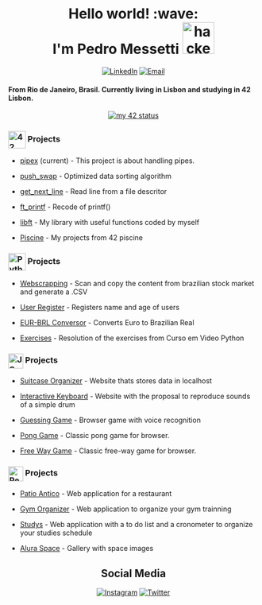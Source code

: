<h1 align="center"> 
	Hello world! :wave: 
	<br>
	I'm Pedro Messetti 
	<img src="https://cdn3.emoji.gg/emojis/4297-pepe-hacker.gif" width="64px" height="64px" alt="hacker frog">
</h1>
<div align="center" >

[![LinkedIn](https://img.shields.io/badge/LinkedIn-Profile-blue?style=for-the-badge&logo=linkedin)](https://www.linkedin.com/in/pedro-messetti/)
[![Email](https://img.shields.io/badge/Email-Me-red?style=for-the-badge&logo=gmail)](mailto:pedromessetti@gmail.com)

</div>
<h4>
	From Rio de Janeiro, Brasil. Currently living in Lisbon and studying in 42 Lisbon.
</h4>

<div align="center">
<a href="https://github.com/JaeSeoKim/badge42"><img src="https://badge42.vercel.app/api/v2/clhhhh8jv003008mf383nxx4t/stats?cursusId=21&coalitionId=110" alt="my 42 status" /></a>
</div>

<h3 >
   <img src="https://profile.intra.42.fr/assets/42_logo-7dfc9110a5319a308863b96bda33cea995046d1731cebb735e41b16255106c12.svg" alt="42 Logo" width="35px" align="center"> Projects
</h3>

- <a href="https://github.com/pedromessetti/pipex">pipex</a> (current) - This project is about handling pipes.

- <a href="https://github.com/pedromessetti/push_swap">push_swap</a> - Optimized data sorting algorithm

- <a href="https://github.com/pedromessetti/get_next_line">get_next_line</a> - Read line from a file descritor

- <a href="https://github.com/pedromessetti/ft_printf">ft_printf</a> - Recode of printf()

- <a href="https://github.com/pedromessetti/libft">libft</a> - My library with useful functions coded by myself

- <a href="https://github.com/pedromessetti/piscine">Piscine</a> - My projects from 42 piscine

<h3>
   <img src="https://upload.wikimedia.org/wikipedia/commons/thumb/c/c3/Python-logo-notext.svg/1869px-Python-logo-notext.svg.png" alt="Python Logo" width="35px" align="center"> Projects
</h3>

- <a href="https://github.com/pedromessetti/webscrapping">Webscrapping</a> - Scan and copy the content from brazilian stock market and generate a .CSV

- <a href="https://github.com/pedromessetti/cadastro-simples">User Register</a> - Registers name and age of users

- <a href="https://github.com/pedromessetti/eur-brl-conversor">EUR-BRL Conversor</a> - Converts Euro to Brazilian Real

- <a href="https://github.com/pedromessetti/aulas-curso-em-video-python">Exercises</a> - Resolution of the exercises from Curso em Video Python

<h3>
  <img src="https://cdn.iconscout.com/icon/free/png-256/free-javascript-2752148-2284965.png?f=webp" alt="JS Logo" width="30px" align="center"> Projects
</h3>

- <a href="https://pedromessetti.github.io/mala-de-viagem/">Suitcase Organizer</a> - Website thats stores data in localhost

- <a href="https://pedromessetti.github.io/interactive-keyboard/">Interactive Keyboard</a> - Website with the proposal to reproduce sounds of a simple drum

- <a href="https://jogo-da-adivinhacao.vercel.app/">Guessing Game</a> - Browser game with voice recognition

- <a href="https://pedromessetti.github.io/pong-game/">Pong Game</a> - Classic pong game for browser.

- <a href="https://pedromessetti.github.io/free-way-game/">Free Way Game</a> - Classic free-way game for browser.

<h3>
   <img src="https://upload.wikimedia.org/wikipedia/commons/thumb/a/a7/React-icon.svg/2300px-React-icon.svg.png" alt="React Logo" width="30px" align="center"> Projects
</h3>

- <a href="https://patio-antico.vercel.app">Patio Antico</a> - Web application for a restaurant

- <a href="https://treino-react.vercel.app/">Gym Organizer</a> - Web application to organize your gym trainning

- <a href="https://estudos-do-dia.vercel.app/">Studys</a> - Web application with a to do list and a cronometer to organize your studies schedule

- <a href="https://alura-space-psi.vercel.app/">Alura Space</a> - Gallery with space images


<h2 align="center">
	Social Media
</h2>

<div align="center">

[![Instagram](https://img.shields.io/badge/Instagram-Profile-ff69b4?style=for-the-badge&logo=instagram)](https://www.instagram.com/pedromessetti/) [![Twitter](https://img.shields.io/badge/Twitter-Profile-blue?style=for-the-badge&logo=twitter)](https://twitter.com/pedro_messetti)

</div>